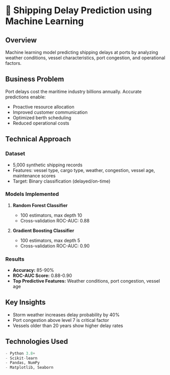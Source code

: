 # 🚢 Shipping Delay Prediction using Machine Learning

## Overview
Machine learning model predicting shipping delays at ports by analyzing weather conditions, vessel characteristics, port congestion, and operational factors.

## Business Problem
Port delays cost the maritime industry billions annually. Accurate predictions enable:
- Proactive resource allocation
- Improved customer communication
- Optimized berth scheduling
- Reduced operational costs

## Technical Approach

### Dataset
- 5,000 synthetic shipping records
- Features: vessel type, cargo type, weather, congestion, vessel age, maintenance scores
- Target: Binary classification (delayed/on-time)

### Models Implemented
1. **Random Forest Classifier**
   - 100 estimators, max depth 10
   - Cross-validation ROC-AUC: 0.88

2. **Gradient Boosting Classifier**
   - 100 estimators, max depth 5
   - Cross-validation ROC-AUC: 0.90

### Results
- **Accuracy:** 85-90%
- **ROC-AUC Score:** 0.88-0.90
- **Top Predictive Features:** Weather conditions, port congestion, vessel age

## Key Insights
- Storm weather increases delay probability by 40%
- Port congestion above level 7 is critical factor
- Vessels older than 20 years show higher delay rates

## Technologies Used
```python
- Python 3.8+
- Scikit-learn
- Pandas, NumPy
- Matplotlib, Seaborn
